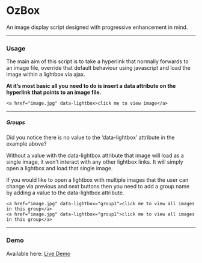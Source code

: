 # OzBox
An image display script designed with progressive enhancement in mind.

***
### Usage
The main aim of this script is to take a hyperlink that normally forwards to an image file, override that default behaviour using javascript and load the image within a lightbox via ajax.

**At it’s most basic all you need to do is insert a data attribute on the hyperlink that points to an image file.**

```
<a href="image.jpg" data-lightbox>click me to view image</a>
```

***
##### Groups
Did you notice there is no value to the ‘data-lightbox’ attribute in the example above?

Without a value with the data-lightbox attribute that image will load as a single image, it won’t interact with any other lightbox links. It will simply open a lightbox and load that single image.

If you would like to open a lightbox with multiple images that the user can change via previous and next buttons then you need to add a group name by adding a value to the data-lightbox attribute.

```
<a href="image.jpg" data-lightbox="group1">click me to view all images in this group</a>
<a href="image.jpg" data-lightbox="group1">click me to view all images in this group</a>
```

***
### Demo
Available here: [Live Demo](http://ozpital.com/plugins/ozbox/example/)

